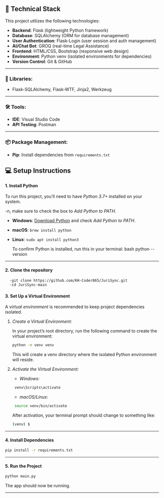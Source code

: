 ## 🚀 Technical Stack

This project utilizes the following technologies:

- **Backend**: Flask (lightweight Python framework)
- **Database**: SQLAlchemy (ORM for database management)
- **User Authentication**: Flask-Login (user session and auth management)
- **AI/Chat Bot**: GROQ (real-time Legal Assistance)
- **Frontend**: HTML/CSS, Bootstrap (responsive web design)
- **Environment**: Python venv (isolated environments for dependencies)
- **Version Control**: Git & GitHub

---

### 🔧 Libraries:
- Flask-SQLAlchemy, Flask-WTF, Jinja2, Werkzeug
---
### 🛠 Tools:
- **IDE**: Visual Studio Code
- **API Testing**: Postman
---
### 📦 Package Management:
- **Pip**: Install dependencies from `requirements.txt`


## 💻 Setup Instructions

#### 1. **Install Python**
To run this project, you’ll need to have *Python 3.7+* installed on your system.

-n, make sure to check the box to *Add Python to PATH*.

- **Windows**: [Download Python](https://www.python.org/downloads/) and check *Add Python to PATH*.
- **macOS**: `brew install python`
- **Linux**: `sudo apt install python3`
    

  To confirm Python is installed, run this in your terminal:
  bash
  python --version
  
---

#### 2. **Clone the repository**
```bash
  -git clone https://github.com/KH-Coder865/JuriSync.git
  -cd JuriSync-main
```

#### 3. **Set Up a Virtual Environment**

A *virtual environment* is recommended to keep project dependencies isolated.

1. *Create a Virtual Environment:*

   In your project’s root directory, run the following command to create the virtual environment:
   
   ```bash
   python -m venv venv
   ```
   

   This will create a venv directory where the isolated Python environment will reside.

2. *Activate the Virtual Environment:*

   - *Windows:*
    ``` bash
     venv\Scripts\activate
    ```
     
   - *macOS/Linux:*
    ``` bash
     source venv/bin/activate
    ```
     
   After activation, your terminal prompt should change to something like:
   ``` bash
   (venv) $
   ```
   
---

#### 4. **Install Dependencies**

```bash
pip install -r requirements.txt
```

---

#### 5. **Run the Project**

```bash
python main.py
```

The app should now be running.

---

